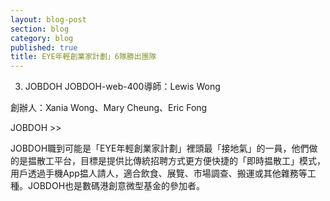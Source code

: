 ```yaml
---
layout: blog-post
section: blog
category: blog
published: true
title: EYE年輕創業家計劃」6隊勝出團隊
---
```

3. JOBDOH
JOBDOH-web-400導師：Lewis Wong

創辦人：Xania Wong、Mary Cheung、Eric Fong

JOBDOH >>

JOBDOH職到可能是「EYE年輕創業家計劃」裡頭最「接地氣」的一員，他們做的是揾散工平台，目標是提供比傳統招聘方式更方便快捷的「即時揾散工」模式，用戶透過手機App揾人請人，適合飲食、展覽、市場調查、搬運或其他雜務等工種。JOBDOH也是數碼港創意微型基金的參加者。
